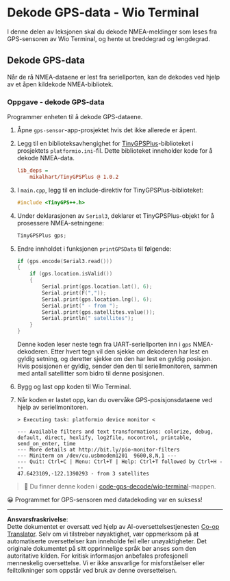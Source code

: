 <!--
CO_OP_TRANSLATOR_METADATA:
{
  "original_hash": "fbbcf96a9b63ccd661db98bbf854bb06",
  "translation_date": "2025-08-27T21:25:25+00:00",
  "source_file": "3-transport/lessons/1-location-tracking/wio-terminal-gps-decode.md",
  "language_code": "no"
}
-->
# Dekode GPS-data - Wio Terminal

I denne delen av leksjonen skal du dekode NMEA-meldinger som leses fra GPS-sensoren av Wio Terminal, og hente ut breddegrad og lengdegrad.

## Dekode GPS-data

Når de rå NMEA-dataene er lest fra seriellporten, kan de dekodes ved hjelp av et åpen kildekode NMEA-bibliotek.

### Oppgave - dekode GPS-data

Programmer enheten til å dekode GPS-dataene.

1. Åpne `gps-sensor`-app-prosjektet hvis det ikke allerede er åpent.

1. Legg til en biblioteksavhengighet for [TinyGPSPlus](https://github.com/mikalhart/TinyGPSPlus)-biblioteket i prosjektets `platformio.ini`-fil. Dette biblioteket inneholder kode for å dekode NMEA-data.

    ```ini
    lib_deps =
        mikalhart/TinyGPSPlus @ 1.0.2
    ```

1. I `main.cpp`, legg til en include-direktiv for TinyGPSPlus-biblioteket:

    ```cpp
    #include <TinyGPS++.h>
    ```

1. Under deklarasjonen av `Serial3`, deklarer et TinyGPSPlus-objekt for å prosessere NMEA-setningene:

    ```cpp
    TinyGPSPlus gps;
    ```

1. Endre innholdet i funksjonen `printGPSData` til følgende:

    ```cpp
    if (gps.encode(Serial3.read()))
    {
        if (gps.location.isValid())
        {
            Serial.print(gps.location.lat(), 6);
            Serial.print(F(","));
            Serial.print(gps.location.lng(), 6);
            Serial.print(" - from ");
            Serial.print(gps.satellites.value());
            Serial.println(" satellites");
        }
    }
    ```

    Denne koden leser neste tegn fra UART-seriellporten inn i `gps` NMEA-dekoderen. Etter hvert tegn vil den sjekke om dekoderen har lest en gyldig setning, og deretter sjekke om den har lest en gyldig posisjon. Hvis posisjonen er gyldig, sender den den til seriellmonitoren, sammen med antall satellitter som bidro til denne posisjonen.

1. Bygg og last opp koden til Wio Terminal.

1. Når koden er lastet opp, kan du overvåke GPS-posisjonsdataene ved hjelp av seriellmonitoren.

    ```output
    > Executing task: platformio device monitor <
    
    --- Available filters and text transformations: colorize, debug, default, direct, hexlify, log2file, nocontrol, printable, send_on_enter, time
    --- More details at http://bit.ly/pio-monitor-filters
    --- Miniterm on /dev/cu.usbmodem1201  9600,8,N,1 ---
    --- Quit: Ctrl+C | Menu: Ctrl+T | Help: Ctrl+T followed by Ctrl+H ---
    47.6423109,-122.1390293 - from 3 satellites
    ```

> 💁 Du finner denne koden i [code-gps-decode/wio-terminal](../../../../../3-transport/lessons/1-location-tracking/code-gps-decode/wio-terminal)-mappen.

😀 Programmet for GPS-sensoren med datadekoding var en suksess!

---

**Ansvarsfraskrivelse**:  
Dette dokumentet er oversatt ved hjelp av AI-oversettelsestjenesten [Co-op Translator](https://github.com/Azure/co-op-translator). Selv om vi tilstreber nøyaktighet, vær oppmerksom på at automatiserte oversettelser kan inneholde feil eller unøyaktigheter. Det originale dokumentet på sitt opprinnelige språk bør anses som den autoritative kilden. For kritisk informasjon anbefales profesjonell menneskelig oversettelse. Vi er ikke ansvarlige for misforståelser eller feiltolkninger som oppstår ved bruk av denne oversettelsen.